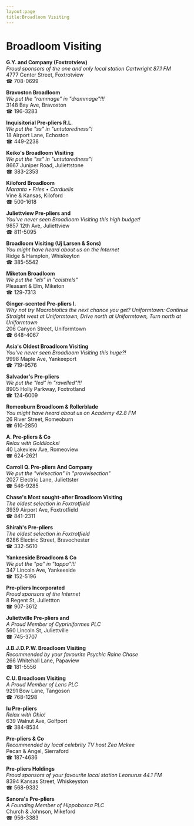```yaml
---
layout:page
title:Broadloom Visiting
---
```

# Broadloom Visiting

**G.Y. and Company (Foxtrotview)**  
_Proud sponsors of the one and only local station Cartwright 87.1 FM_  
4777 Center Street, Foxtrotview  
☎ 708-0699



**Bravoston Broadloom**  
_We put the "rammage" in "drammage"!!!_  
3148 Bay Ave, Bravoston  
☎ 196-3283



**Inquisitorial Pre-pliers R.L.**  
_We put the "ss" in "untutoredness"!_  
18 Airport Lane, Echoston  
☎ 449-2238



**Keiko's Broadloom Visiting**  
_We put the "ss" in "untutoredness"!_  
8667 Juniper Road, Juliettstone  
☎ 383-2353



**Kiloford Broadloom**  
_Maranta • Fries • Carduelis_  
Vine & Kansas, Kiloford  
☎ 500-1618



**Juliettview Pre-pliers and**  
_You've never seen Broadloom Visiting this high budget!_  
9857 12th Ave, Juliettview  
☎ 811-5095



**Broadloom Visiting (Uj Larsen & Sons)**  
_You might have heard about us on the Internet_  
Ridge & Hampton, Whiskeyton  
☎ 385-5542



**Miketon Broadloom**  
_We put the "els" in "coistrels"_  
Pleasant & Elm, Miketon  
☎ 129-7313



**Ginger-scented Pre-pliers I.**  
_Why not try Macrobiotics the next chance you get? 
Uniformtown: Continue Straight west at Uniformtown, Drive north at Uniformtown, Turn north at Uniformtown_  
206 Canyon Street, Uniformtown  
☎ 648-4067



**Asia's Oldest Broadloom Visiting**  
_You've never seen Broadloom Visiting this huge?!_  
9998 Maple Ave, Yankeeport  
☎ 719-9576



**Salvador's Pre-pliers**  
_We put the "led" in "ravelled"!!!_  
8905 Holly Parkway, Foxtrotland  
☎ 124-6009



**Romeoburn Broadloom & Rollerblade**  
_You might have heard about us on Academy 42.8 FM_  
26 River Street, Romeoburn  
☎ 610-2850



**A. Pre-pliers & Co**  
_Relax with Goldilocks!_  
40 Lakeview Ave, Romeoview  
☎ 624-2621



**Carroll Q. Pre-pliers And Company**  
_We put the "vivisection" in "provivisection"_  
2027 Electric Lane, Juliettster  
☎ 546-9285



**Chase's Most sought-after Broadloom Visiting**  
_The oldest selection in Foxtrotfield_  
3939 Airport Ave, Foxtrotfield  
☎ 841-2311



**Shirah's Pre-pliers**  
_The oldest selection in Foxtrotfield_  
6286 Electric Street, Bravochester  
☎ 332-5610



**Yankeeside Broadloom & Co**  
_We put the "pa" in "tappa"!!!_  
347 Lincoln Ave, Yankeeside  
☎ 152-5196



**Pre-pliers Incorporated**  
_Proud sponsors of the Internet_  
8 Regent St, Juliettton  
☎ 907-3612



**Juliettville Pre-pliers and**  
_A Proud Member of Cypriniformes PLC_  
560 Lincoln St, Juliettville  
☎ 745-3707



**J.B.J.D.P.W. Broadloom Visiting**  
_Recommended by your favourite Psychic Raine Chase_  
266 Whitehall Lane, Papaview  
☎ 181-5556



**C.U. Broadloom Visiting**  
_A Proud Member of Lens PLC_  
9291 Bow Lane, Tangoson  
☎ 768-1298



**Iu Pre-pliers**  
_Relax with Ohio!_  
639 Walnut Ave, Golfport  
☎ 384-8534



**Pre-pliers & Co**  
_Recommended by local celebrity TV host Zea Mckee_  
Pecan & Angel, Sierraford  
☎ 187-4636



**Pre-pliers Holdings**  
_Proud sponsors of your favourite local station Leonurus 44.1 FM_  
8394 Kansas Street, Whiskeyston  
☎ 568-9332



**Sanora's Pre-pliers**  
_A Founding Member of Hippobosca PLC_  
Church & Johnson, Mikeford  
☎ 956-3383



